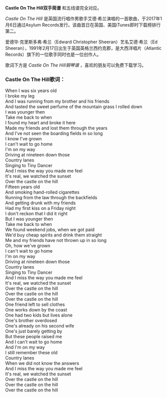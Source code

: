 

**Castle On The Hill双手简谱** 和五线谱完全对应。

_Castle On The Hill_ 是英国流行唱作男歌手艾德·希兰演唱的一首歌曲，于2017年1月6日通过Asylum
Records发行。该曲首日在英国、美国iTunes即时下载榜排行第二。

爱德华·克里斯多弗·希兰（Edward Christopher Sheeran）艺名艾德·希兰（Ed
Sheeran），1991年2月17日出生于英国英格兰西约克郡，是大西洋唱片（Atlantic Records）旗下的一位歌手同时也是一位创作人。

歌词下方是 _Castle On The Hill钢琴谱_ ，喜欢的朋友可以免费下载学习。

### Castle On The Hill歌词：

When I was six years old  
I broke my leg  
And I was running from my brother and his friends  
And tasted the sweet perfume of the mountain grass I rolled down  
I was younger then  
Take me back to when  
I found my heart and broke it here  
Made my friends and lost them through the years  
And I've not seen the boarding fields in so long  
I know I've grown  
I can't wait to go home  
I'm on my way  
Driving at nineteen down those  
Country lanes  
Singing to Tiny Dancer  
And I miss the way you made me feel  
It's real, we watched the sunset  
Over the castle on the hill  
Fifteen years old  
And smoking hand-rolled cigarettes  
Running from the law through the backfields  
And getting drunk with my friends  
Had my first kiss on a Friday night  
I don't reckon that I did it right  
But I was younger then  
Take me back to when  
We found weekend jobs, when we got paid  
We'd buy cheap spirits and drink them straight  
Me and my friends have not thrown up in so long  
Oh, how we've grown  
I can't wait to go home  
I'm on my way  
Driving at nineteen down those  
Country lanes  
Singing to Tiny Dancer  
And I miss the way you made me feel  
It's real, we watched the sunset  
Over the castle on the hill  
Over the castle on the hill  
Over the castle on the hill  
One friend left to sell clothes  
One works down by the coast  
One had two kids but lives alone  
One's brother overdosed  
One's already on his second wife  
One's just barely getting by  
But these people raised me  
And I can't wait to go home  
And I'm on my way  
I still remember these old  
Country lanes  
When we did not know the answers  
And I miss the way you made me feel  
It's real, we watched the sunset  
Over the castle on the hill  
Over the castle on the hill  
Over the castle on the hill

